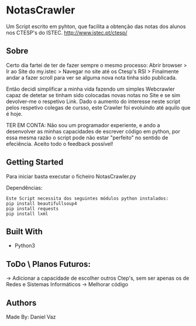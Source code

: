 # NotasCrawler

Um Script escrito em pyhton, que facilita a obtenção das notas dos alunos nos CTESP's do ISTEC.
http://www.istec.pt/ctesp/

## Sobre

Certo dia fartei de ter de fazer sempre o mesmo processo:
Abrir browser > Ir ao Site do my.istec > Navegar no site até os Ctesp's RSI > Finalmente andar a fazer scroll para ver se alguma nova nota tinha sido publicada. 

Então decidi simplificar a minha vida fazendo um simples Webcrawler capaz de detetar se tinham sido colocadas novas notas no Site e se sim devolver-me o respetivo Link. Dado o aumento do interesse neste script pelos respetivo colegas de cursso, este Crawler foi evoluindo até aquilo que é hoje. 

TER EM CONTA: Não sou um programador experiente, e ando a desenvolver as minhas capacidades de escrever código em python, por essa mesma razão o script pode não estar "perfeito" no sentido de efeciência. Aceito todo o feedback possível! 

## Getting Started

Para iniciar basta executar o ficheiro NotasCrawler.py

Dependências:
```
Este Script necessita dos seguintes módulos python instalados: 
pip install beautifullsoup4
pip install requests
pip install lxml
```

## Built With

* Python3

## ToDo \ Planos Futuros:
-> Adicionar a capacidade de escolher outros Ctep's, sem ser apenas os de Redes e Sistemas Informáticos
-> Melhorar código

## Authors
Made By: Daniel Vaz 

